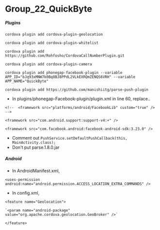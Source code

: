 # Group_22_QuickByte

##### Plugins
`cordova plugin add cordova-plugin-geolocation`

`cordova plugin add cordova-plugin-whitelist`

`cordova plugin add https://github.com/Rohfosho/CordovaCallNumberPlugin.git`

`cordova plugin add cordova-plugin-camera`

`cordova plugin add phonegap-facebook-plugin --variable APP_ID="bJq93xMNW7k0Bq8BJ8PPdL2VLkEXRQmZENQS6VRH" --variable APP_NAME="QuickByte"`

`cordova plugin add https://github.com/manishiitg/parse-push-plugin`

* In plugins/phonegap-Facebook-plugin/plugin.xml in line 60, replace..

`<!--  <framework src="platforms/android/FacebookLib" custom="true" /> -->`

`<framework src="com.android.support:support-v4:+" />`

`<framework src="com.facebook.android:facebook-android-sdk:3.23.0" />`
* Comment out `PushService.setDefaultPushCallback(this, MainActivity.class);`
* Don't put parse.1.8.0.jar

##### Android
* In AndroidManifest.xml,

`<uses-permission android:name="android.permission.ACCESS_LOCATION_EXTRA_COMMANDS" />`

* In config.xml,

`<feature name="Geolocation">`

    `<param name="android-package" value="org.apache.cordova.geolocation.GeoBroker" />`
    
`</feature>`


